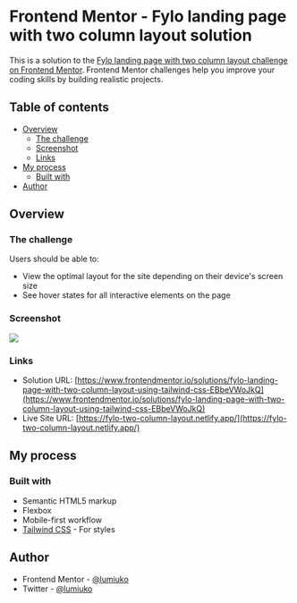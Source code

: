 # Frontend Mentor - Fylo landing page with two column layout solution

This is a solution to the [Fylo landing page with two column layout challenge on Frontend Mentor](https://www.frontendmentor.io/challenges/fylo-landing-page-with-two-column-layout-5ca5ef041e82137ec91a50f5). Frontend Mentor challenges help you improve your coding skills by building realistic projects.

## Table of contents

- [Overview](#overview)
  - [The challenge](#the-challenge)
  - [Screenshot](#screenshot)
  - [Links](#links)
- [My process](#my-process)
  - [Built with](#built-with)
- [Author](#author)

## Overview

### The challenge

Users should be able to:

- View the optimal layout for the site depending on their device's screen size
- See hover states for all interactive elements on the page

### Screenshot

![](https://i.imgur.com/Vcy0POF.jpg)

### Links

- Solution URL: [https://www.frontendmentor.io/solutions/fylo-landing-page-with-two-column-layout-using-tailwind-css-EBbeVWoJkQ](https://www.frontendmentor.io/solutions/fylo-landing-page-with-two-column-layout-using-tailwind-css-EBbeVWoJkQ)
- Live Site URL: [https://fylo-two-column-layout.netlify.app/](https://fylo-two-column-layout.netlify.app/)

## My process

### Built with

- Semantic HTML5 markup
- Flexbox
- Mobile-first workflow
- [Tailwind CSS](https://tailwindcss.com/) - For styles

## Author

- Frontend Mentor - [@lumiuko](https://www.frontendmentor.io/profile/lumiuko)
- Twitter - [@lumiuko](https://www.twitter.com/lumiuko)
